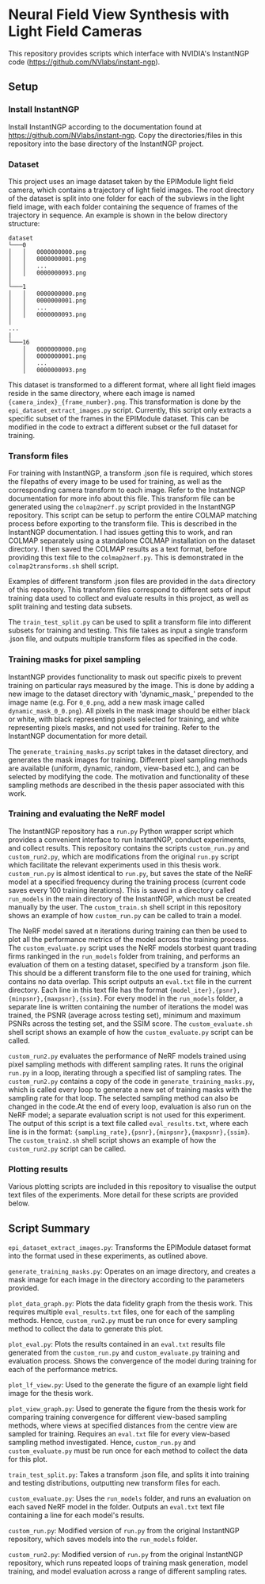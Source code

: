 # Neural Field View Synthesis with Light Field Cameras

This repository provides scripts which interface with NVIDIA's InstantNGP code (https://github.com/NVlabs/instant-ngp).

## Setup

### Install InstantNGP
Install InstantNGP according to the documentation found at https://github.com/NVlabs/instant-ngp. Copy the directories/files in this repository into the base directory of the InstantNGP project.


### Dataset
This project uses an image dataset taken by the EPIModule light field camera, which contains a trajectory of light field images.
The root directory of the dataset is split into one folder for each of the subviews in the light field image, with each folder containing the sequence of frames of the trajectory in sequence. An example is shown in the below directory structure:

```
dataset
└───0
│   │   0000000000.png
│   │   0000000001.png
│   │   ...
│   │   0000000093.png
│   
└───1
│   │   0000000000.png
│   │   0000000001.png
│   │   ...
│   │   0000000093.png
│   
...
|
└───16
    │   0000000000.png
    │   0000000001.png
    │   ...
    │   0000000093.png

```

This dataset is transformed to a different format, where all light field images reside in the same directory, where each image is named `{camera_index}_{frame_number}.png`. This transformation is done by the `epi_dataset_extract_images.py` script. Currently, this script only extracts a specific subset of the frames in the EPIModule dataset. This can be modified in the code to extract a different subset or the full dataset for training.


### Transform files
For training with InstantNGP, a transform .json file is required, which stores the filepaths of every image to be used for training, as well as the corresponding camera transform to each image. Refer to the InstantNGP documentation for more info about this file. This transform file can be generated using the `colmap2nerf.py` script provided in the InstantNGP repository. This script can be setup to perform the entire COLMAP matching process before exporting to the transform file. This is described in the InstantNGP documentation. I had issues getting this to work, and ran COLMAP separately using a standalone COLMAP installation on the dataset directory. I then saved the COLMAP results as a text format, before providing this text file to the `colmap2nerf.py`. This is demonstrated in the `colmap2transforms.sh` shell script.

Examples of different transform .json files are provided in the `data` directory of this repository. This transform files correspond to different sets of input training data used to collect and evaluate results in this project, as well as split training and testing data subsets.

The `train_test_split.py` can be used to split a transform file into different subsets for training and testing. This file takes as input a single transform .json file, and outputs multiple transform files as specified in the code.


### Training masks for pixel sampling
InstantNGP provides functionality to mask out specific pixels to prevent training on particular rays measured by the image. This is done by adding a new image to the dataset directory with 'dynamic_mask_' prepended to the image name (e.g. For `0_0.png`, add a new mask image called `dynamic_mask_0_0.png`). All pixels in the mask image should be either black or white, with black representing pixels selected for training, and white representing pixels masks, and not used for training. Refer to the InstantNGP documentation for more detail.

The `generate_training_masks.py` script takes in the dataset directory, and generates the mask images for training. Different pixel sampling methods are available (uniform, dynamic, random, view-based etc.), and can be selected by modifying the code. The motivation and functionality of these sampling methods are described in the thesis paper associated with this work.



### Training and evaluating the NeRF model
The InstantNGP repository has a `run.py` Python wrapper script which provides a convenient interface to run InstantNGP, conduct experiments, and collect results. This repository contains the scripts `custom_run.py` and `custom_run2.py`, which are modifications from the original `run.py` script which facilitate the relevant experiments used in this thesis work. `custom_run.py` is almost identical to `run.py`, but saves the state of the NeRF model at a specified frequency during the training process (current code saves every 100 training iterations). This is saved in a directory called `run_models` in the main directory of the InstantNGP, which must be created manually by the user. The `custom_train.sh` shell script in this repository shows an example of how `custom_run.py` can be called to train a model.

The NeRF model saved at n iterations during training can then be used to plot all the performance metrics of the model across the training process. The `custom_evaluate.py` script uses the NeRF models storbest quant trading firms rankinged in the `run_models` folder from training, and performs an evaluation of them on a testing dataset, specified by a transform .json file. This should be a different transform file to the one used for training, which contains no data overlap. This script outputs an `eval.txt` file in the current directory. Each line in this text file has the format `{model_iter},{psnr},{minpsnr},{maxpsnr},{ssim}`. For every model in the `run_models` folder, a separate line is written containing the number of iterations the model was trained, the PSNR (average across testing set), minimum and maximum PSNRs across the testing set, and the SSIM score. The `custom_evaluate.sh` shell script shows an example of how the `custom_evaluate.py` script can be called.

`custom_run2.py` evaluates the performance of NeRF models trained using pixel sampling methods with different sampling rates. It runs the original `run.py` in a loop, iterating through a specified list of sampling rates. The `custom_run2.py` contains a copy of the code in `generate_training_masks.py`, which is called every loop to generate a new set of training masks with the sampling rate for that loop. The selected sampling method can also be changed in the code.At the end of every loop, evaluation is also run on the NeRF model; a separate evaluation script is not used for this experiment. The output of this script is a text file called `eval_results.txt`, where each line is in the format: `{sampling_rate},{psnr},{minpsnr},{maxpsnr},{ssim}`. The `custom_train2.sh` shell script shows an example of how the `custom_run2.py` script can be called.



### Plotting results
Various plotting scripts are included in this repository to visualise the output text files of the experiments. More detail for these scripts are provided below.



## Script Summary

`epi_dataset_extract_images.py`: Transforms the EPIModule dataset format into the format used in these experiments, as outlined above.

`generate_training_masks.py`: Operates on an image directory, and creates a mask image for each image in the directory according to the parameters provided.

`plot_data_graph.py`: Plots the data fidelity graph from the thesis work. This requires multiple `eval_results.txt` files, one for each of the sampling methods. Hence, `custom_run2.py` must be run once for every sampling method to collect the data to generate this plot.

`plot_eval.py`: Plots the results contained in an `eval.txt` results file generated from the `custom_run.py` and `custom_evaluate.py` training and evaluation process. Shows the convergence of the model during training for each of the performance metrics.

`plot_lf_view.py`: Used to the generate the figure of an example light field image for the thesis work.

`plot_view_graph.py`: Used to generate the figure from the thesis work for comparing training convergence for different view-based sampling methods, where views at specified distances from the centre view are sampled for training. Requires an `eval.txt` file for every view-based sampling method investigated. Hence, `custom_run.py` and `custom_evaluate.py` must be run once for each method to collect the data for this plot.

`train_test_split.py`: Takes a transform .json file, and splits it into training and testing distributions, outputting new transform files for each.

`custom_evaluate.py`: Uses the `run_models` folder, and runs an evaluation on each saved NeRF model in the folder. Outputs an `eval.txt` text file containing a line for each model's results.

`custom_run.py`: Modified version of `run.py` from the original InstantNGP repository, which saves models into the `run_models` folder.

`custom_run2.py`: Modified version of `run.py` from the original InstantNGP repository, which runs repeated loops of training mask generation, model training, and model evaluation across a range of different sampling rates.

